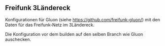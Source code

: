 Freifunk 3Ländereck
-------------------

Konfigurationen für Gluon (siehe https://github.com/freifunk-gluon/) mit den Daten für das Freifunk-Netz im 3Ländereck.

Die Konfiguration vor dem builden auf den selben Branch wie Gluon auschecken.
